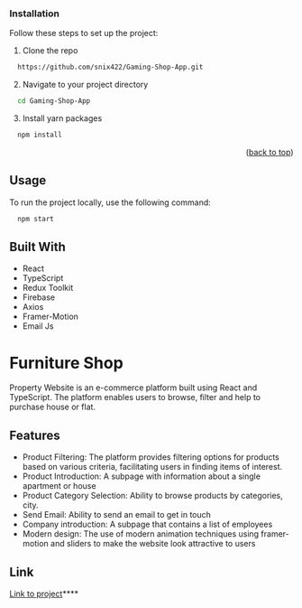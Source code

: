 ### Installation

Follow these steps to set up the project:

1. Clone the repo
```sh
  https://github.com/snix422/Gaming-Shop-App.git
```
2. Navigate to your project directory
```sh
  cd Gaming-Shop-App
```

3. Install yarn packages
```sh
  npm install
```

<p align="right">(<a href="#readme-top">back to top</a>)</p>

<a name="usage"></a>
## Usage

To run the project locally, use the following command:

```sh
  npm start
```

## Built With
- React
- TypeScript
- Redux Toolkit
- Firebase
- Axios
- Framer-Motion
- Email Js


# Furniture Shop

Property Website is an e-commerce platform built using React and TypeScript. The platform enables users to browse, filter and help to purchase house or flat.


## Features


- Product Filtering: The platform provides filtering options for products based on various criteria, facilitating users in finding items of interest.
- Product Introduction: A subpage with information about a single apartment or house
- Product Category Selection: Ability to browse products by categories, city.
- Send Email: Ability to send an email to get in touch
- Company introduction: A subpage that contains a list of employees
- Modern design: The use of modern animation techniques using framer-motion and sliders to make the website look attractive to users


## Link 

   [Link to project](https://transcendent-tanuki-65ac63.netlify.app/)****
